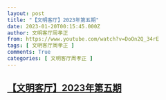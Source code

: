 ```yaml
---
layout: post
title: "【文明客厅】2023年第五期"
date: 2023-01-20T00:15:45.000Z
author: 文明客厅周孝正
from: https://www.youtube.com/watch?v=DoOn2Q_34rE
tags: [ 文明客厅周孝正 ]
comments: True
categories: [ 文明客厅周孝正 ]
---
```

<!--1674173745000-->
[【文明客厅】2023年第五期](https://www.youtube.com/watch?v=DoOn2Q_34rE)
------

<div>

</div>
